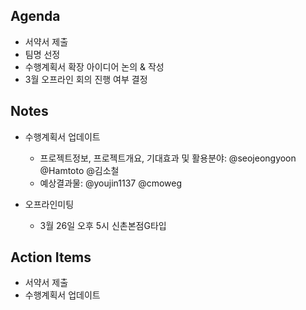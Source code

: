 ## Agenda
- 서약서 제출
- 팀명 선정
- 수행계획서 확장 아이디어 논의 & 작성
- 3월 오프라인 회의 진행 여부 결정

## Notes
- 수행계획서 업데이트
  - 프로젝트정보, 프로젝트개요, 기대효과 및 활용분야: @seojeongyoon @Hamtoto @김소철 
  - 예상결과물: @youjin1137 @cmoweg

- 오프라인미팅
  - 3월 26일 오후 5시 신촌본점G타입
 
## Action Items
- 서약서 제출
- 수행계획서 업데이트
